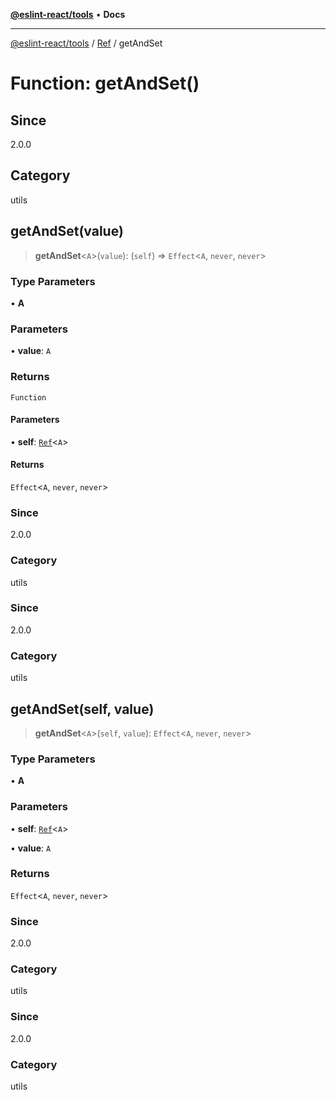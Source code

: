 [**@eslint-react/tools**](../../../README.md) • **Docs**

***

[@eslint-react/tools](../../../README.md) / [Ref](../README.md) / getAndSet

# Function: getAndSet()

## Since

2.0.0

## Category

utils

## getAndSet(value)

> **getAndSet**\<`A`\>(`value`): (`self`) => `Effect`\<`A`, `never`, `never`\>

### Type Parameters

• **A**

### Parameters

• **value**: `A`

### Returns

`Function`

#### Parameters

• **self**: [`Ref`](../interfaces/Ref.md)\<`A`\>

#### Returns

`Effect`\<`A`, `never`, `never`\>

### Since

2.0.0

### Category

utils

### Since

2.0.0

### Category

utils

## getAndSet(self, value)

> **getAndSet**\<`A`\>(`self`, `value`): `Effect`\<`A`, `never`, `never`\>

### Type Parameters

• **A**

### Parameters

• **self**: [`Ref`](../interfaces/Ref.md)\<`A`\>

• **value**: `A`

### Returns

`Effect`\<`A`, `never`, `never`\>

### Since

2.0.0

### Category

utils

### Since

2.0.0

### Category

utils
